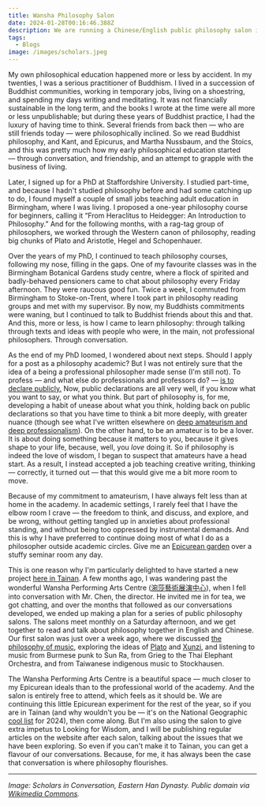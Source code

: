 ```yaml
---
title: Wansha Philosophy Salon
date: 2024-01-28T00:16:46.388Z
description: We are running a Chinese/English public philosophy salon in Tainan.
tags:
  - Blogs
image: /images/scholars.jpeg
---
```

My own philosophical education happened more or less by accident. In my twenties, I was a serious practitioner of Buddhism. I lived in a succession of Buddhist communities, working in temporary jobs, living on a shoestring, and spending my days writing and meditating. It was not financially sustainable in the long term, and the books I wrote at the time were all more or less unpublishable; but during these years of Buddhist practice, I had the luxury of having time to think. Several friends from back then — who are still friends today — were philosophically inclined. So we read Buddhist philosophy, and Kant, and Epicurus, and Martha Nussbaum, and the Stoics, and this was pretty much how my early philosophical education started — through conversation, and friendship, and an attempt to grapple with the business of living.  

Later, I signed up for a PhD at Staffordshire University. I studied part-time, and because I hadn't studied philosophy before and had some catching up to do, I found myself a couple of small jobs teaching adult education in Birmingham, where I was living. I proposed a one-year philosophy course for beginners, calling it “From Heraclitus to Heidegger: An Introduction to Philosophy.” And for the following months, with a rag-tag group of philosophers, we worked through the Western canon of philosophy, reading big chunks of Plato and Aristotle, Hegel and Schopenhauer.

Over the years of my PhD, I continued to teach philosophy courses, following my nose, filling in the gaps. One of my favourite classes was in the Birmingham Botanical Gardens study centre, where a flock of spirited and badly-behaved pensioners came to chat about philosophy every Friday afternoon. They were raucous good fun. Twice a week, I commuted from Birmingham to Stoke-on-Trent, where I took part in philosophy reading groups and met with my supervisor.  By now, my Buddhists commitments were waning, but I continued to talk to Buddhist friends about this and that. And this, more or less, is how I came to learn philosophy: through talking through texts and ideas with people who were, in the main, not professional philosophers. Through conversation.

As the end of my PhD loomed, I wondered about next steps. Should I apply for a post as a philosophy academic? But I was not entirely sure that the idea of a being a professional philosopher made sense (I'm still not). To profess — and what else do professionals and professors do? — [is to declare publicly.](https://www.willbuckingham.com/blog/amateurism-professionalism-and-the-art-of-creativity/) Now, public declarations are all very well, if you know what you want to say, or what you think. But part of philosophy is, for me, developing a habit of unease about what you think, holding back on public declarations so that you have time to think a bit more deeply, with greater nuance (though see what I've written elsewhere on [deep amateurism and deep professionalism](https://www.willbuckingham.com/blog/amateurism-professionalism-and-the-art-of-creativity/)). On the other hand, to be an amateur is to be a lover. It is about doing something because it matters to you, because it gives shape to your life, because, well, you _love_ doing it. So if philosophy is indeed the love of wisdom, I began to suspect that amateurs have a head start. As a result, I instead accepted a job teaching creative writing, thinking — correctly, it turned out — that this would give me a bit more room to move. 

Because of my commitment to amateurism, I have always felt less than at home in the academy. In academic settings, I rarely feel that I have the elbow room I crave — the freedom to think, and discuss, and explore, and be wrong, without getting tangled up in anxieties about professional standing, and without being too oppressed by instrumental demands. And this is why I have preferred to continue doing most of what I do as a philosopher outside academic circles. Give me an [Epicurean garden](https://www.lookingforwisdom.com/epicurus) over a stuffy seminar room any day.   

This is one reason why I'm particularly delighted to have started a new project [here in Tainan](https://www.lookingforwisdom.com/in-taiwan/). A few months ago, I was wandering past the wonderful Wansha Performing Arts Centre ([涴莎藝術展演中心](https://www.wsa.com.tw)), when I fell into conversation with Mr. Chen, the director. He invited me in for tea, we got chatting, and over the months that followed as our conversations developed, we ended up making a plan for a series of public philosophy salons. The salons meet monthly on a Saturday afternoon, and we get together to read and talk about philosophy together in English and Chinese. Our first salon was just over a week ago, where we discussed [the philosophy of music](https://www.lookingforwisdom.com/music-joy/), exploring the ideas of [Plato](https://www.lookingforwisdom.com/plato-part-one) and [Xunzi](https://www.lookingforwisdom.com/xunzi), and listening to music from Burmese punk to Sun Ra, from Grieg to the Thai Elephant Orchestra, and from Taiwanese indigenous music to Stockhausen.

The Wansha Performing Arts Centre is a beautiful space — much closer to my Epicurean ideals than to the professional world of the academy. And the salon is entirely free to attend, which feels as it should be. We are continuing this little Epicurean experiment for the rest of the year, so if you are in Tainan (and why wouldn't you be — it's on the National Geographic [cool list](https://www.nationalgeographic.com/culture/article/uk-cool-list-2024) for 2024), then come along. But I'm also using the salon to give extra impetus to Looking for Wisdom, and I will be publishing regular articles on the website after each salon, talking about the issues that we have been exploring. So even if you can't make it to Tainan, you can get a flavour of our conversations. Because, for me, it has always been the case that conversation is where philosophy flourishes.

--- 
*Image: Scholars in Conversation, Eastern Han Dynasty. Public domain via [Wikimedia Commons](https://commons.wikimedia.org/wiki/File:Gentlemen_in_conversation,_Eastern_Han_Dynasty.jpg).*